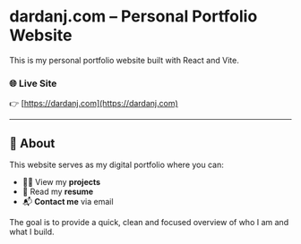 # dardanj.com – Personal Portfolio Website

This is my personal portfolio website built with React and Vite.

### 🌐 Live Site
👉 [https://dardanj.com](https://dardanj.com)

---

## 📄 About

This website serves as my digital portfolio where you can:

- 👨‍💻 View my **projects**
- 📄 Read my **resume**
- 📬 **Contact me** via email

The goal is to provide a quick, clean and focused overview of who I am and what I build.



